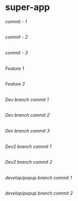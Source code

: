 # super-app
###### commit - 1
###### commit - 2
###### commit - 3
###### Feature 1
###### Feature 2
###### Dev branch commit 1
###### Dev branch commit 2
###### Dev branch commit 3
###### Dev2 branch commit 1
###### Dev2 branch commit 2
###### develop/popup branch commit 1
###### develop/popup branch commit 2
